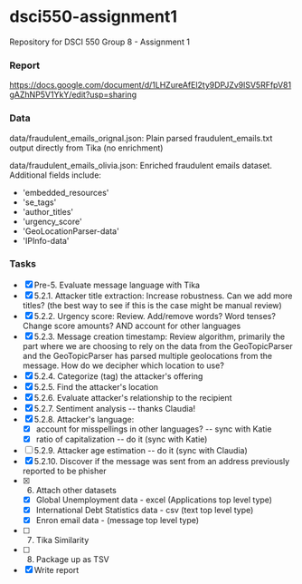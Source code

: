 # dsci550-assignment1
Repository for DSCI 550 Group 8 - Assignment 1

### Report

https://docs.google.com/document/d/1LHZureAfEl2ty9DPJZv9lSV5RFfpV81gAZhNP5V1YkY/edit?usp=sharing

### Data

data/fraudulent_emails_orignal.json: Plain parsed fraudulent_emails.txt output directly from Tika (no enrichment)

data/fraudulent_emails_olivia.json: Enriched fraudulent emails dataset. Additional fields include:
* 'embedded_resources'
* 'se_tags'
* 'author_titles'
* 'urgency_score'
* 'GeoLocationParser-data'
* 'IPInfo-data'

### Tasks
- [x] Pre-5. Evaluate message language with Tika
- [X] 5.2.1. Attacker title extraction: Increase robustness. Can we add more titles? (the best way to see if this is the case might be manual review)
- [X] 5.2.2. Urgency score: Review. Add/remove words? Word tenses? Change score amounts? AND account for other languages
- [X] 5.2.3. Message creation timestamp: Review algorithm, primarily the part where we are choosing to rely on the data from the GeoTopicParser and the GeoTopicParser has parsed multiple geolocations from the message. How do we decipher which location to use?
- [X] 5.2.4. Categorize (tag) the attacker's offering
- [X] 5.2.5. Find the attacker's location
- [X] 5.2.6. Evaluate attacker's relationship to the recipient
- [x] 5.2.7. Sentiment analysis -- thanks Claudia!
- [X] 5.2.8. Attacker's language:
  - [X] account for misspellings in other languages? -- sync with Katie
  - [X] ratio of capitalization -- do it (sync with Katie)
- [ ] 5.2.9. Attacker age estimation -- do it (sync with Claudia)
- [X] 5.2.10. Discover if the message was sent from an address previously reported to be phisher
- [X] 6. Attach other datasets
  - [X] Global Unemployment data - excel (Applications top level type)
  - [X] International Debt Statistics data - csv (text top level type)
  - [X] Enron email data - (message top level type)
- [ ] 7. Tika Similarity
- [ ] 8. Package up as TSV
- [X] Write report
